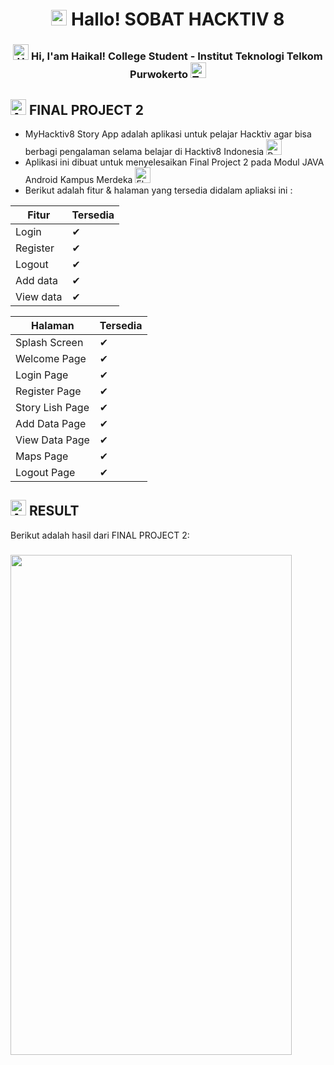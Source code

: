 <h1 align="center"> <img src="https://raw.githubusercontent.com/Tarikul-Islam-Anik/Animated-Fluent-Emojis/master/Emojis/Travel%20and%20places/Sun%20with%20Face.png" alt="Sun with Face" width="25" height="25" /> Hallo! SOBAT HACKTIV 8 </h1>

<h3 align="center"> 
    <img src="https://raw.githubusercontent.com/Tarikul-Islam-Anik/Animated-Fluent-Emojis/master/Emojis/Hand%20gestures/Hand%20with%20Fingers%20Splayed%20Medium-Light%20Skin%20Tone.png" alt="Hand with Fingers Splayed Medium-Light Skin Tone" width="25" height="25" /></a> Hi, I'am Haikal! College Student - Institut Teknologi Telkom Purwokerto <img src="https://raw.githubusercontent.com/Tarikul-Islam-Anik/Animated-Fluent-Emojis/master/Emojis/People/Technologist.png" alt="Technologist" width="25" height="25" /> 
</h3> 

## <img src="https://raw.githubusercontent.com/Tarikul-Islam-Anik/Animated-Fluent-Emojis/master/Emojis/Travel%20and%20places/Alarm%20Clock.png" alt="Alarm Clock" width="25" height="25" /> FINAL PROJECT 2
 - MyHacktiv8 Story App adalah aplikasi untuk pelajar Hacktiv agar bisa berbagi pengalaman selama belajar di Hacktiv8 Indonesia <img src="https://raw.githubusercontent.com/Tarikul-Islam-Anik/Animated-Fluent-Emojis/master/Emojis/Smilies/Beating%20Heart.png" alt="Beating Heart" width="25" height="25" />
 - Aplikasi ini dibuat untuk menyelesaikan Final Project 2 pada Modul JAVA Android Kampus Merdeka <img src="https://raw.githubusercontent.com/Tarikul-Islam-Anik/Telegram-Animated-Emojis/main/Flags/Flag%20Monaco.webp" alt="Flag Monaco" width="25" height="25" />
 - Berikut adalah fitur & halaman yang tersedia didalam apliaksi ini :

| Fitur             | Tersedia                                                               |
| ----------------- | ------------------------------------------------------------------ |
| Login | ✔ |
| Register | ✔ |
| Logout | ✔ |
| Add data | ✔ |
| View data | ✔ |

| Halaman             | Tersedia                                                               |
| ----------------- | ------------------------------------------------------------------ |
| Splash Screen | ✔ |
| Welcome Page | ✔ |
| Login Page | ✔ |
| Register Page | ✔ |
| Story Lish Page | ✔ |
| Add Data Page | ✔ |
| View Data Page | ✔ |
| Maps Page | ✔ |
| Logout Page | ✔ |


## <img src="https://raw.githubusercontent.com/Tarikul-Islam-Anik/Animated-Fluent-Emojis/master/Emojis/Hand%20gestures/Anatomical%20Heart.png" alt="Anatomical Heart" width="25" height="25" /> RESULT 
Berikut adalah hasil dari FINAL PROJECT 2:

<h3 align="left"> 
    <img src="" width="450" height="800" />

</h3> 
